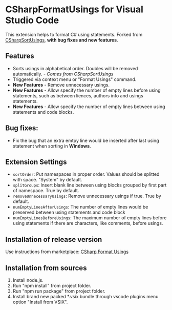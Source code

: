 # CSharpFormatUsings for Visual Studio Code
This extension helps to format C# using statements.
Forked from [CSharpSortUsings](https://marketplace.visualstudio.com/items?itemName=jongrant.csharpsortusings), **with bug fixes and new features**.
## Features
 * Sorts usings in alphabetical order. Doubles will be removed automatically. - *Comes from CSharpSortUsings*
 * Triggered via context menu or "Format Usings" command.
 * **New Features** - Remove unnecessary usings.
 * **New Features** - Allow specify the number of empty lines before using statements, such as between liences, authors info and usings statements.
 * **New Features** - Allow specify the number of empty lines between using statements and code blocks.

## Bug fixes:
* Fix the bug that an extra emtpy line would be inserted after last using statement when sorting in **Windows**.

## Extension Settings
* `sortOrder`: Put namespaces in proper order. Values should be splitted with space. "System" by default.
* `splitGroups`: Insert blank line between using blocks grouped by first part of namespace. True by default.
* `removeUnnecessaryUsings`: Remove unnecessary usings if true. True by default.
* `numEmptyLinesAfterUsings`: The number of empty lines would be preserved between using statements and code block
* `numEmptyLinesBeforeUsings`: The maximum number of empty lines before using statements if there are characters, like comments, before usings.

## Installation of release version
Use instructions from marketplace: [CSharp Format Usings](https://marketplace.visualstudio.com/items?itemName=gaoshan0621.csharp-format-usings)

## Installation from sources
1. Install node.js.
2. Run "npm install" from project folder.
3. Run "npm run package" from project folder.
4. Install brand new packed *.vsix bundle through vscode plugins menu option "Install from VSIX".
